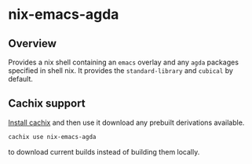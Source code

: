 # nix-emacs-agda

## Overview

Provides a nix shell containing an `emacs` overlay and any `agda` packages specified in shell nix.  It provides the `standard-library` and `cubical` by default.

## Cachix support

[Install cachix](https://app.cachix.org/cache/nix-emacs-agda#pull) and then use it download any prebuilt derivations available.

```bash
cachix use nix-emacs-agda
```
to download current builds instead of building them locally.

